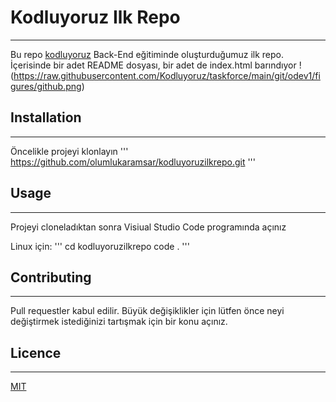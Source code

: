 # Kodluyoruz Ilk Repo
---
Bu repo [kodluyoruz](kodluyoruz.org) Back-End eğitiminde oluşturduğumuz ilk repo. İçerisinde bir adet README dosyası, bir adet de index.html barındıyor
!(https://raw.githubusercontent.com/Kodluyoruz/taskforce/main/git/odev1/figures/github.png)

## Installation
---
Öncelikle projeyi klonlayın 
'''
https://github.com/olumlukaramsar/kodluyoruzilkrepo.git
'''
## Usage
---
Projeyi cloneladıktan sonra Visiual Studio Code programında açınız

Linux için:
'''
cd kodluyoruzilkrepo
code .
'''

## Contributing
---
Pull requestler kabul edilir. Büyük değişiklikler için lütfen önce neyi değiştirmek istediğinizi tartışmak için bir konu açınız.

## Licence
---
[MIT](https://choosealicense.com/licenses/mit/)

